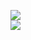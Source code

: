[![](https://img.shields.io/badge/Made%20With-Github%20Spray-lightgrey.svg?style=for-the-badge&logo=github)](https://github.com/Annihil/github-spray#4171)  
[![](https://i.imgur.com/2DrTn0Z.gif)](https://github.com/Annihil/github-spray)